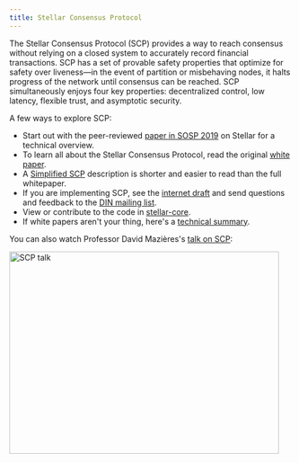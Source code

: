 ```yaml
---
title: Stellar Consensus Protocol
---
```


The Stellar Consensus Protocol (SCP) provides a way to reach consensus without relying on a closed system to accurately record financial transactions. SCP has a set of provable safety properties that optimize for safety over liveness—in the event of partition or misbehaving nodes, it halts progress of the network until consensus can be reached. SCP simultaneously enjoys four key properties: decentralized control, low latency, flexible trust, and asymptotic security.

A few ways to explore SCP:
* Start out with the peer-reviewed [paper in SOSP 2019](https://www.stellar.org/papers/fast-and-secure-global-payments-with-stellar) on Stellar for a technical overview.
* To learn all about the Stellar Consensus Protocol, read the original [white paper](https://www.stellar.org/papers/stellar-consensus-protocol). 
* A [Simplified SCP](http://www.scs.stanford.edu/~dm/blog/simplified-scp.html) description is shorter and easier to read than the full whitepaper.
* If you are implementing SCP, see the [internet draft](https://datatracker.ietf.org/doc/draft-mazieres-dinrg-scp/) and send questions and feedback to the [DIN mailing list](https://www.ietf.org/mailman/listinfo/Din).
* View or contribute to the code in [stellar-core](https://github.com/stellar/stellar-core).
* If white papers aren't your thing, here's a [technical summary](https://medium.com/a-stellar-journey/on-worldwide-consensus-359e9eb3e949). 

You can also watch Professor David Mazières's [talk on SCP](https://www.youtube.com/watch?v=vmwnhZmEZjc):

<a href="https://www.youtube.com/watch?v=vmwnhZmEZjc" target="_blank" rel="noopener noreferrer"><img src="https://i.ytimg.com/vi/vmwnhZmEZjc/hqdefault.jpg" alt="SCP talk" style="width: 480px; height: 360px" /></a>
